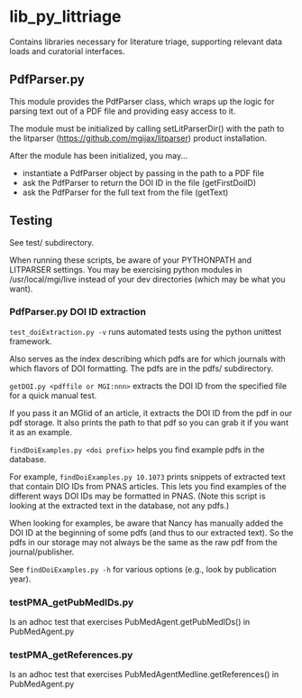 # lib_py_littriage
Contains libraries necessary for literature triage, supporting relevant data loads and curatorial interfaces.

## PdfParser.py

This module provides the PdfParser class, which wraps up the logic for parsing text out of a PDF file and providing easy access to it.

The module must be initialized by calling setLitParserDir() with the path to the litparser (https://github.com/mgijax/litparser) product installation.

After the module has been initialized, you may...

* instantiate a PdfParser object by passing in the path to a PDF file
* ask the PdfParser to return the DOI ID in the file (getFirstDoiID)
* ask the PdfParser for the full text from the file (getText)

## Testing

See test/ subdirectory.

When running these scripts, be aware of your PYTHONPATH and LITPARSER settings.
You may be exercising python modules in /usr/local/mgi/live instead of your
dev directories (which may be what you want).

### PdfParser.py DOI ID extraction

`test_doiExtraction.py -v` runs automated tests using the python unittest
framework.

Also serves as the index describing which pdfs are for which journals with
which flavors of DOI formatting.
The pdfs are in the pdfs/ subdirectory.

`getDOI.py <pdffile or MGI:nnn>` extracts the DOI ID from the specified file
for a quick manual test.

If you pass it an MGIid of an article, it extracts the DOI ID from the pdf
in our pdf storage. It also prints the path to that pdf so you can grab it
if you want it as an example.

`findDoiExamples.py <doi prefix>` helps you find example pdfs in the database.

For example, `findDoiExamples.py 10.1073` prints snippets of extracted text
that contain DIO IDs from PNAS articles. This lets you find examples of the 
different ways DOI IDs may be formatted in PNAS. (Note this script is looking
at the extracted text in the database, not any pdfs.)

When looking for examples, be aware that Nancy has manually added the DOI ID at
the beginning of some pdfs (and thus to our extracted text). So the pdfs in our
storage may not always be the same as the raw pdf from the journal/publisher.

See `findDoiExamples.py -h` for various options
(e.g., look by publication year).

### testPMA_getPubMedIDs.py
Is an adhoc test that exercises PubMedAgent.getPubMedIDs() in PubMedAgent.py

### testPMA_getReferences.py
Is an adhoc test that exercises PubMedAgentMedline.getReferences() in PubMedAgent.py
